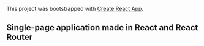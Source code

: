 This project was bootstrapped with [Create React App](https://github.com/facebook/create-react-app).

## Single-page application made in React and React Router
